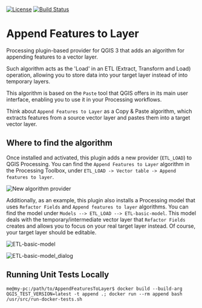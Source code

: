 [![License](https://img.shields.io/github/license/gacarrillor/AppendFeaturesToLayer.svg)](https://tldrlegal.com/license/gnu-general-public-license-v3-%28gpl-3%29)
[![Build Status](https://api.travis-ci.org/gacarrillor/AppendFeaturesToLayer.svg?branch=master)](https://travis-ci.org/gacarrillor/AppendFeaturesToLayer)


# Append Features to Layer

Processing plugin-based provider for QGIS 3 that adds an algorithm for appending features to a vector layer.

Such algorithm acts as the 'Load' in an ETL (Extract, Transform and Load) operation, allowing you to store data into your target layer instead of into temporary layers.

This algorithm is based on the `Paste` tool that QGIS offers in its main user interface, enabling you to use it in your Processing workflows.

Think about `Append Features to Layer` as a Copy & Paste algorithm, which extracts features from a source vector layer and pastes them into a target vector layer.



Where to find the algorithm
---------------------------

Once installed and activated, this plugin adds a new provider (`ETL_LOAD`) to QGIS Processing.
You can find the `Append Features to Layer` algorithm in the Processing Toolbox, under `ETL_LOAD -> Vector table -> Append features to layer`.

![New algorithm provider][1]

Additionally, as an example, this plugin also installs a Processing model that uses `Refactor Fields` and `Append features to layer` algorithms. You can find the model under `Models --> ETL_LOAD --> ETL-basic-model`. This model deals with the temporary/intermediate vector layer that `Refactor Fields` creates and allows you to focus on your real target layer instead. Of course, your target layer should be editable.

![ETL-basic-model][2]

![ETL-basic-model_dialog][3]

[1]: http://downloads.tuxfamily.org/tuxgis/geoblogs/AppendFeaturesToLayer/newly_added_algorithm_and_model.png
[2]: http://downloads.tuxfamily.org/tuxgis/geoblogs/AppendFeaturesToLayer/model_etl_load.png
[3]: http://downloads.tuxfamily.org/tuxgis/geoblogs/AppendFeaturesToLayer/etl_basic_model.png


Running Unit Tests Locally
----------------------

`me@my-pc:/path/to/AppendFeaturesToLayer$ docker build --build-arg QGIS_TEST_VERSION=latest -t append .; docker run --rm append bash /usr/src/run-docker-tests.sh`
